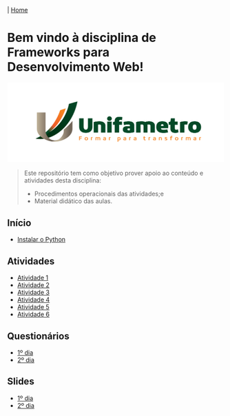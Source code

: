 |  [Home](README.md)

# Bem vindo à disciplina de Frameworks para Desenvolvimento Web!
![Unifametro](doc/logo.png)
>  Este repositório  tem como objetivo prover apoio ao conteúdo e atividades desta disciplina:
>  *  Procedimentos operacionais das atividades;e
>  *  Material didático das aulas.

## Início
*  [Instalar o Python](doc/python.md)

## Atividades
*  [Atividade 1](doc/atv1.md)
*  [Atividade 2](doc/atv2.md)
*  [Atividade 3](doc/atv3.md)
*  [Atividade 4](README.md#atividades)
*  [Atividade 5](README.md#atividades)
*  [Atividade 6](README.md#atividades)

## Questionários
*  [1º dia](README.md#questionários)
*  [2º dia](README.md#questionários)

## Slides
*  [1º dia](README.md#slides)
*  [2º dia](README.md#slides)